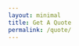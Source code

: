 ```yaml
---
layout: minimal
title: Get A Quote
permalink: /quote/
---
```


<link href="https://fonts.googleapis.com/css2?family=Roboto:wght@400;700&display=swap" rel="stylesheet">



<style>
.intro-header .page-heading h1{
	font-size: 2.25rem;
}

p{
	text-align: center;
	font-family: 'Roboto', sans-serif;
}
</style>